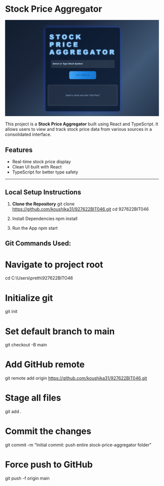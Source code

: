 # Stock Price Aggregator
![Output](stock-price-aggregator/images/output.png)

This project is a **Stock Price Aggregator** built using React and TypeScript. It allows users to view and track stock price data from various sources in a consolidated interface.

## Features

- Real-time stock price display
- Clean UI built with React
- TypeScript for better type safety


---

## Local Setup Instructions

1. **Clone the Repository**
git clone https://github.com/koushika31/927622BIT046.git
cd 927622BIT046

2. Install Dependencies
npm install

3. Run the App
npm start

## Git Commands Used:

# Navigate to project root
cd C:\Users\preth\927622BITO46

# Initialize git
git init

# Set default branch to main
git checkout -B main

# Add GitHub remote
git remote add origin https://github.com/koushika31/927622BIT046.git

# Stage all files
git add .

# Commit the changes
git commit -m "Initial commit: push entire stock-price-aggregator folder"

# Force push to GitHub
git push -f origin main


